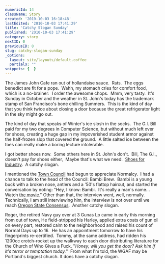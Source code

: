 ```yaml
---
numericId: 14
className: Story
created: '2010-10-03 16:18:48'
lastEdited: '2010-10-03 17:41:29'
title: 'Catchy Slogan Sunday'
published: '2010-10-03 17:41:29'
category: story
nextID: 0
previousID: 0
slug: catchy-slogan-sunday
_options:
  layout: site/layouts/default.coffee
  partials: ""
snippets: {  }
---
```

The James John Cafe ran out of hollandaise sauce.&nbsp; Rats.&nbsp; The eggs benedict are fit for a pope.&nbsp; Wahh, my stomach cries for comfort food, which is a no-brainer:&nbsp; I order the awesome chops.&nbsp; Mmm, very tasty. &nbsp;It's Sunday in October and the weather in St. John's today has the trademark stamp of San Francisco's bone chilling Summers.&nbsp; This is the kind of day that you think twice about closing a door because the great refrigerator light in the sky might go out.

The kind of day that speaks of Winter's ice slosh in the socks.&nbsp; The G.I. Bill paid for my two degrees in Computer Science, but without much left over for shoes, creating a huge gap in my impoverished student armor against the half-frozen slop that covered the ground. &nbsp;A little salted ice between the toes can really make a boring lecture intolerable.

I got better shoes now.&nbsp; Some others here in St. John's don't.&nbsp; Bill, The G.I., doesn't pay for shoes either,&nbsp; Maybe that's what we need.&nbsp; [Shoes for Industry][0].&nbsp; A catchy slogan.

I mentioned the [Town Council][1] had begun to appreciate Normalcy.&nbsp; I had a chance to talk to the head of the Council: Bambi Brew.&nbsp; Bambi is a young buck with a broken nose, antlers and a '50's flattop haircut, and started the conversation by noting: &quot;Hey, I know: Bambi.&nbsp; It's really a man's name... Watch [the movie][2].&quot; Other than that, the interview went, well, normally.&nbsp; Technically, I am still interviewing him, the interview is not over until we reach [Oregon State Consensus][3]. &nbsp;Another catchy slogan.

Roger, the retired Navy guy over at 3 Gunas Lp came in early this morning from out of town, He field-stripped his Harley, applied extra coats of gun oil on every part, restored calm to the neighborhood and raised his count of Normal Days up to 16.&nbsp; He has an appointment tomorrow to have his fingerprints re-certified.&nbsp; Tommy, at the same address, had ridden his 1200cc crotch-rocket up the walkway to each door distributing literature for the Church of Who Gives a Fuck. &quot;_Honey, will you get the door? Ask him if it's terror or temptation today._&quot;&nbsp; From what I'm told, the WGAF may be Portland's biggest church. It does have a catchy slogan.



[0]: http://www.firesigntheatre.com/albums/album.php?album=sfi
[1]: http://en.wikipedia.org/wiki/Pleasantville_(film)
[2]: http://en.wikipedia.org/wiki/Bambi
[3]: http://www.calvinwarr.com/marketing/361/leadership-by-consensus/